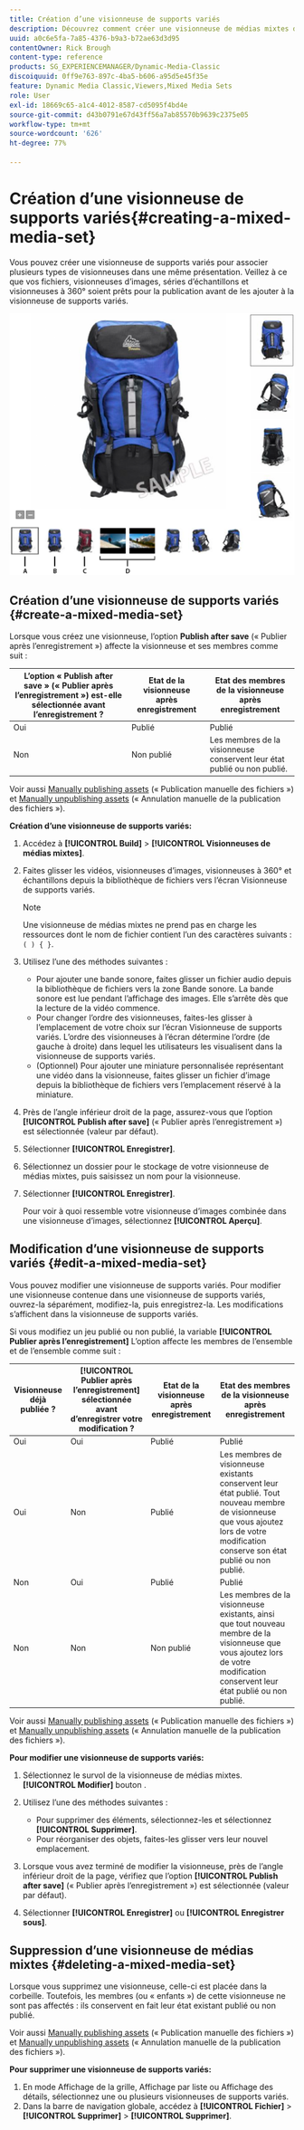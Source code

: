 ```yaml
---
title: Création d’une visionneuse de supports variés
description: Découvrez comment créer une visionneuse de médias mixtes dans Adobe Dynamic Media Classic.
uuid: a0c6e5fa-7a85-4376-b9a3-b72ae63d3d95
contentOwner: Rick Brough
content-type: reference
products: SG_EXPERIENCEMANAGER/Dynamic-Media-Classic
discoiquuid: 0ff9e763-897c-4ba5-b606-a95d5e45f35e
feature: Dynamic Media Classic,Viewers,Mixed Media Sets
role: User
exl-id: 18669c65-a1c4-4012-8587-cd5095f4bd4e
source-git-commit: d43b0791e67d43ff56a7ab85570b9639c2375e05
workflow-type: tm+mt
source-wordcount: '626'
ht-degree: 77%

---
```


# Création d’une visionneuse de supports variés{#creating-a-mixed-media-set}

Vous pouvez créer une visionneuse de supports variés pour associer plusieurs types de visionneuses dans une même présentation. Veillez à ce que vos fichiers, visionneuses d’images, séries d’échantillons et visionneuses à 360° soient prêts pour la publication avant de les ajouter à la visionneuse de supports variés.

![Visionneuse de supports variés](/help/assets/mm_mixed_media_set.png)

## Création d’une visionneuse de supports variés {#create-a-mixed-media-set}

Lorsque vous créez une visionneuse, l’option **Publish after save** (« Publier après l’enregistrement ») affecte la visionneuse et ses membres comme suit :

| L’option « Publish after save » (« Publier après l’enregistrement ») est-elle sélectionnée avant l’enregistrement ? | Etat de la visionneuse après enregistrement | Etat des membres de la visionneuse après enregistrement |
| --- | --- | --- |
| Oui | Publié | Publié |
| Non | Non publié | Les membres de la visionneuse conservent leur état publié ou non publié. |

Voir aussi [Manually publishing assets](publishing-files.md#manually_publishing_assets) (« Publication manuelle des fichiers ») et [Manually unpublishing assets](publishing-files.md#manually_unpublishing_assets) (« Annulation manuelle de la publication des fichiers »).

**Création d’une visionneuse de supports variés:**

1. Accédez à **[!UICONTROL Build]** > **[!UICONTROL Visionneuses de médias mixtes]**.
1. Faites glisser les vidéos, visionneuses d’images, visionneuses à 360° et échantillons depuis la bibliothèque de fichiers vers l’écran Visionneuse de supports variés.

   >[!NOTE]
   >
   >Une visionneuse de médias mixtes ne prend pas en charge les ressources dont le nom de fichier contient l’un des caractères suivants : `( ) { }`.

1. Utilisez l’une des méthodes suivantes :

   * Pour ajouter une bande sonore, faites glisser un fichier audio depuis la bibliothèque de fichiers vers la zone Bande sonore. La bande sonore est lue pendant l’affichage des images. Elle s’arrête dès que la lecture de la vidéo commence.
   * Pour changer l’ordre des visionneuses, faites-les glisser à l’emplacement de votre choix sur l’écran Visionneuse de supports variés. L’ordre des visionneuses à l’écran détermine l’ordre (de gauche à droite) dans lequel les utilisateurs les visualisent dans la visionneuse de supports variés.
   * (Optionnel) Pour ajouter une miniature personnalisée représentant une vidéo dans la visionneuse, faites glisser un fichier d’image depuis la bibliothèque de fichiers vers l’emplacement réservé à la miniature.

1. Près de l’angle inférieur droit de la page, assurez-vous que l’option **[!UICONTROL Publish after save]** (« Publier après l’enregistrement ») est sélectionnée (valeur par défaut).
1. Sélectionner **[!UICONTROL Enregistrer]**.
1. Sélectionnez un dossier pour le stockage de votre visionneuse de médias mixtes, puis saisissez un nom pour la visionneuse.
1. Sélectionner **[!UICONTROL Enregistrer]**.

   Pour voir à quoi ressemble votre visionneuse d’images combinée dans une visionneuse d’images, sélectionnez **[!UICONTROL Aperçu]**.

## Modification d’une visionneuse de supports variés {#edit-a-mixed-media-set}

Vous pouvez modifier une visionneuse de supports variés. Pour modifier une visionneuse contenue dans une visionneuse de supports variés, ouvrez-la séparément, modifiez-la, puis enregistrez-la. Les modifications s’affichent dans la visionneuse de supports variés.

Si vous modifiez un jeu publié ou non publié, la variable **[!UICONTROL Publier après l’enregistrement]** L’option affecte les membres de l’ensemble et de l’ensemble comme suit :

| Visionneuse déjà publiée ? | **[!UICONTROL Publier après l’enregistrement]** sélectionnée avant d’enregistrer votre modification ? | Etat de la visionneuse après enregistrement | Etat des membres de la visionneuse après enregistrement |
| --- |--- |--- |--- |
| Oui | Oui | Publié | Publié |
| Oui | Non | Publié | Les membres de visionneuse existants conservent leur état publié. Tout nouveau membre de visionneuse que vous ajoutez lors de votre modification conserve son état publié ou non publié. |
| Non | Oui | Publié | Publié |
| Non | Non | Non publié | Les membres de la visionneuse existants, ainsi que tout nouveau membre de la visionneuse que vous ajoutez lors de votre modification conservent leur état publié ou non publié. |

Voir aussi [Manually publishing assets](publishing-files.md#manually_publishing_assets) (« Publication manuelle des fichiers ») et [Manually unpublishing assets](publishing-files.md#manually_unpublishing_assets) (« Annulation manuelle de la publication des fichiers »).

**Pour modifier une visionneuse de supports variés:**

1. Sélectionnez le survol de la visionneuse de médias mixtes. **[!UICONTROL Modifier]** bouton .
1. Utilisez l’une des méthodes suivantes :

   * Pour supprimer des éléments, sélectionnez-les et sélectionnez **[!UICONTROL Supprimer]**.
   * Pour réorganiser des objets, faites-les glisser vers leur nouvel emplacement.

1. Lorsque vous avez terminé de modifier la visionneuse, près de l’angle inférieur droit de la page, vérifiez que l’option **[!UICONTROL Publish after save]** (« Publier après l’enregistrement ») est sélectionnée (valeur par défaut).
1. Sélectionner **[!UICONTROL Enregistrer]** ou **[!UICONTROL Enregistrer sous]**.

## Suppression d’une visionneuse de médias mixtes {#deleting-a-mixed-media-set}

Lorsque vous supprimez une visionneuse, celle-ci est placée dans la corbeille. Toutefois, les membres (ou « enfants ») de cette visionneuse ne sont pas affectés : ils conservent en fait leur état existant publié ou non publié.

Voir aussi [Manually publishing assets](publishing-files.md#manually_publishing_assets) (« Publication manuelle des fichiers ») et [Manually unpublishing assets](publishing-files.md#manually_unpublishing_assets) (« Annulation manuelle de la publication des fichiers »).

**Pour supprimer une visionneuse de supports variés:**

1. En mode Affichage de la grille, Affichage par liste ou Affichage des détails, sélectionnez une ou plusieurs visionneuses de supports variés.
1. Dans la barre de navigation globale, accédez à **[!UICONTROL Fichier]** > **[!UICONTROL Supprimer]** > **[!UICONTROL Supprimer]**.
